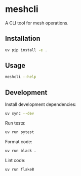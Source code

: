 # meshcli

A CLI tool for mesh operations.

## Installation

```bash
uv pip install -e .
```

## Usage

```bash
meshcli --help
```

## Development

Install development dependencies:

```bash
uv sync --dev
```

Run tests:

```bash
uv run pytest
```

Format code:

```bash
uv run black .
```

Lint code:

```bash
uv run flake8
```
